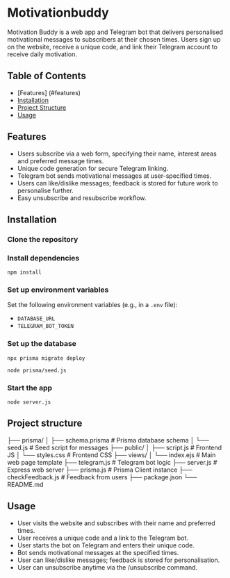 # Motivationbuddy

Motivation Buddy is a web app and Telegram bot that delivers personalised motivational messages to subscribers at their chosen times. Users sign up on the website, receive a unique code, and link their Telegram account to receive daily motivation.

## Table of Contents
- [Features] (#features)
- [Installation](#installation)
- [Project Structure](#project-structure)
- [Usage](#usage)

## Features

- Users subscribe via a web form, specifying their name, interest areas and preferred message times.
- Unique code generation for secure Telegram linking.
- Telegram bot sends motivational messages at user-specified times.
- Users can like/dislike messages; feedback is stored for future work to personalise further.
- Easy unsubscribe and resubscribe workflow.

## Installation

### Clone the repository

### Install dependencies

```
npm install
```

### Set up environment variables

Set the following environment variables (e.g., in a `.env` file):
- `DATABASE_URL`
- `TELEGRAM_BOT_TOKEN`

### Set up the database

```
npx prisma migrate deploy
```

```
node prisma/seed.js
```

### Start the app

```
node server.js
```

## Project structure
├── prisma/
│ ├── schema.prisma # Prisma database schema
│ └── seed.js # Seed script for messages
├── public/
│ ├── script.js # Frontend JS
│ └── styles.css # Frontend CSS
├── views/
│ └── index.ejs # Main web page template
├── telegram.js # Telegram bot logic
├── server.js # Express web server
├── prisma.js # Prisma Client instance
├── checkFeedback.js # Feedback from users
├── package.json
└── README.md

## Usage
- User visits the website and subscribes with their name and preferred times.
- User receives a unique code and a link to the Telegram bot.
- User starts the bot on Telegram and enters their unique code.
- Bot sends motivational messages at the specified times.
- User can like/dislike messages; feedback is stored for personalisation.
- User can unsubscribe anytime via the /unsubscribe command.
